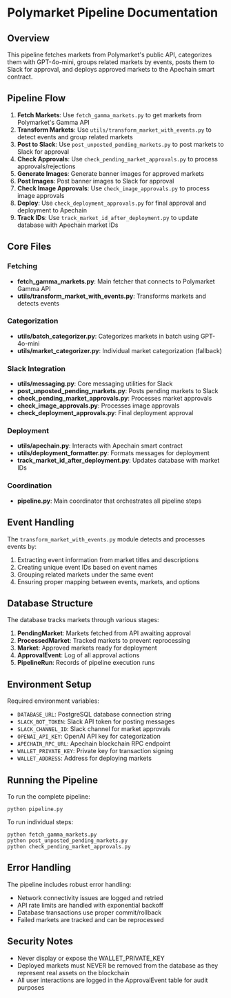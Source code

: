 # Polymarket Pipeline Documentation

## Overview
This pipeline fetches markets from Polymarket's public API, categorizes them with GPT-4o-mini, groups related markets by events, posts them to Slack for approval, and deploys approved markets to the Apechain smart contract.

## Pipeline Flow
1. **Fetch Markets**: Use `fetch_gamma_markets.py` to get markets from Polymarket's Gamma API
2. **Transform Markets**: Use `utils/transform_market_with_events.py` to detect events and group related markets
3. **Post to Slack**: Use `post_unposted_pending_markets.py` to post markets to Slack for approval
4. **Check Approvals**: Use `check_pending_market_approvals.py` to process approvals/rejections
5. **Generate Images**: Generate banner images for approved markets
6. **Post Images**: Post banner images to Slack for approval
7. **Check Image Approvals**: Use `check_image_approvals.py` to process image approvals
8. **Deploy**: Use `check_deployment_approvals.py` for final approval and deployment to Apechain
9. **Track IDs**: Use `track_market_id_after_deployment.py` to update database with Apechain market IDs

## Core Files

### Fetching
- **fetch_gamma_markets.py**: Main fetcher that connects to Polymarket Gamma API
- **utils/transform_market_with_events.py**: Transforms markets and detects events

### Categorization
- **utils/batch_categorizer.py**: Categorizes markets in batch using GPT-4o-mini
- **utils/market_categorizer.py**: Individual market categorization (fallback)

### Slack Integration
- **utils/messaging.py**: Core messaging utilities for Slack
- **post_unposted_pending_markets.py**: Posts pending markets to Slack
- **check_pending_market_approvals.py**: Processes market approvals
- **check_image_approvals.py**: Processes image approvals
- **check_deployment_approvals.py**: Final deployment approval

### Deployment
- **utils/apechain.py**: Interacts with Apechain smart contract
- **utils/deployment_formatter.py**: Formats messages for deployment
- **track_market_id_after_deployment.py**: Updates database with market IDs

### Coordination
- **pipeline.py**: Main coordinator that orchestrates all pipeline steps

## Event Handling
The `transform_market_with_events.py` module detects and processes events by:

1. Extracting event information from market titles and descriptions
2. Creating unique event IDs based on event names
3. Grouping related markets under the same event
4. Ensuring proper mapping between events, markets, and options

## Database Structure
The database tracks markets through various stages:

1. **PendingMarket**: Markets fetched from API awaiting approval
2. **ProcessedMarket**: Tracked markets to prevent reprocessing
3. **Market**: Approved markets ready for deployment
4. **ApprovalEvent**: Log of all approval actions
5. **PipelineRun**: Records of pipeline execution runs

## Environment Setup
Required environment variables:
- `DATABASE_URL`: PostgreSQL database connection string
- `SLACK_BOT_TOKEN`: Slack API token for posting messages
- `SLACK_CHANNEL_ID`: Slack channel for market approvals
- `OPENAI_API_KEY`: OpenAI API key for categorization
- `APECHAIN_RPC_URL`: Apechain blockchain RPC endpoint
- `WALLET_PRIVATE_KEY`: Private key for transaction signing
- `WALLET_ADDRESS`: Address for deploying markets

## Running the Pipeline
To run the complete pipeline:
```
python pipeline.py
```

To run individual steps:
```
python fetch_gamma_markets.py
python post_unposted_pending_markets.py
python check_pending_market_approvals.py
```

## Error Handling
The pipeline includes robust error handling:
- Network connectivity issues are logged and retried
- API rate limits are handled with exponential backoff
- Database transactions use proper commit/rollback
- Failed markets are tracked and can be reprocessed

## Security Notes
- Never display or expose the WALLET_PRIVATE_KEY
- Deployed markets must NEVER be removed from the database as they represent real assets on the blockchain
- All user interactions are logged in the ApprovalEvent table for audit purposes